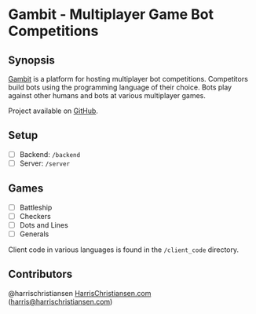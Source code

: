 # Gambit - Multiplayer Game Bot Competitions

## Synopsis

[Gambit](http://gambit.purduecs.com) is a platform for hosting multiplayer bot competitions. Competitors build bots using the programming language of their choice. Bots play against other humans and bots at various multiplayer games.  

Project available on [GitHub](https://github.com/harrischristiansen/gambit).  

## Setup

- [ ] Backend: `/backend`
- [ ] Server: `/server`

## Games

- [ ] Battleship
- [ ] Checkers
- [ ] Dots and Lines
- [ ] Generals

Client code in various languages is found in the `/client_code` directory.  

## Contributors

@harrischristiansen [HarrisChristiansen.com](http://www.harrischristiansen.com) (harris@harrischristiansen.com)  
